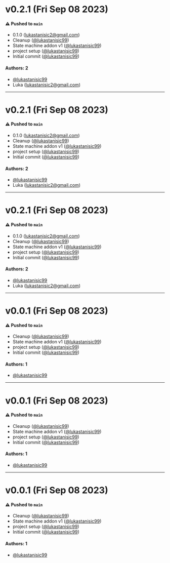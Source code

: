 # v0.2.1 (Fri Sep 08 2023)

#### ⚠️ Pushed to `main`

- 0.1.0 (lukastanisic2@gmail.com)
- Cleanup ([@lukastanisic99](https://github.com/lukastanisic99))
- State machine addon v1 ([@lukastanisic99](https://github.com/lukastanisic99))
- project setup ([@lukastanisic99](https://github.com/lukastanisic99))
- Initial commit ([@lukastanisic99](https://github.com/lukastanisic99))

#### Authors: 2

- [@lukastanisic99](https://github.com/lukastanisic99)
- Luka (lukastanisic2@gmail.com)

---

# v0.2.1 (Fri Sep 08 2023)

#### ⚠️ Pushed to `main`

- 0.1.0 (lukastanisic2@gmail.com)
- Cleanup ([@lukastanisic99](https://github.com/lukastanisic99))
- State machine addon v1 ([@lukastanisic99](https://github.com/lukastanisic99))
- project setup ([@lukastanisic99](https://github.com/lukastanisic99))
- Initial commit ([@lukastanisic99](https://github.com/lukastanisic99))

#### Authors: 2

- [@lukastanisic99](https://github.com/lukastanisic99)
- Luka (lukastanisic2@gmail.com)

---

# v0.2.1 (Fri Sep 08 2023)

#### ⚠️ Pushed to `main`

- 0.1.0 (lukastanisic2@gmail.com)
- Cleanup ([@lukastanisic99](https://github.com/lukastanisic99))
- State machine addon v1 ([@lukastanisic99](https://github.com/lukastanisic99))
- project setup ([@lukastanisic99](https://github.com/lukastanisic99))
- Initial commit ([@lukastanisic99](https://github.com/lukastanisic99))

#### Authors: 2

- [@lukastanisic99](https://github.com/lukastanisic99)
- Luka (lukastanisic2@gmail.com)

---

# v0.0.1 (Fri Sep 08 2023)

#### ⚠️ Pushed to `main`

- Cleanup ([@lukastanisic99](https://github.com/lukastanisic99))
- State machine addon v1 ([@lukastanisic99](https://github.com/lukastanisic99))
- project setup ([@lukastanisic99](https://github.com/lukastanisic99))
- Initial commit ([@lukastanisic99](https://github.com/lukastanisic99))

#### Authors: 1

- [@lukastanisic99](https://github.com/lukastanisic99)

---

# v0.0.1 (Fri Sep 08 2023)

#### ⚠️ Pushed to `main`

- Cleanup ([@lukastanisic99](https://github.com/lukastanisic99))
- State machine addon v1 ([@lukastanisic99](https://github.com/lukastanisic99))
- project setup ([@lukastanisic99](https://github.com/lukastanisic99))
- Initial commit ([@lukastanisic99](https://github.com/lukastanisic99))

#### Authors: 1

- [@lukastanisic99](https://github.com/lukastanisic99)

---

# v0.0.1 (Fri Sep 08 2023)

#### ⚠️ Pushed to `main`

- Cleanup ([@lukastanisic99](https://github.com/lukastanisic99))
- State machine addon v1 ([@lukastanisic99](https://github.com/lukastanisic99))
- project setup ([@lukastanisic99](https://github.com/lukastanisic99))
- Initial commit ([@lukastanisic99](https://github.com/lukastanisic99))

#### Authors: 1

- [@lukastanisic99](https://github.com/lukastanisic99)
